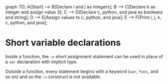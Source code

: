 <div id="chart" class="mermaid">
graph TD;
    A[Start] --> B[Declare i and j as integers];
    B --> C[Declare k as integer and assign value 3];
    C --> D[Declare c, python, and java as booleans and string];
    D --> E[Assign values to c, python, and java];
    E --> F[Print i, j, k, c, python, and java];
</div>

# Short variable declarations
Inside a function, the `:=` short assignment statement can be used in place of a `var` declaration with implicit type.

Outside a function, every statement begins with a keyword (`var`, `func`, and so on) and so the `:=` construct is not available.
